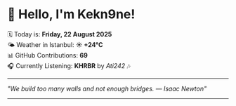 # 👋 Hello, I'm Kekn9ne!

🗓️ Today is: **Friday, 22 August 2025**  
🌤️ Weather in Istanbul: **☀️   +24°C**  
📊 GitHub Contributions: **69**  
🎧 Currently Listening: **KHRBR** by *Ati242* 🎶

---

_"We build too many walls and not enough bridges. — *Isaac Newton*"_

---
